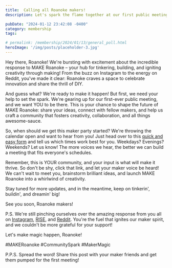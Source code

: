 ```yaml
---
title:  Calling all Roanoke makers!
description: Let's spark the flame together at our first public meeting!

pubDate: "2024-01-12 23:42:08 -0400"
category: membership
tags:

# permalink: /membership/2024/01/13/general_poll.html
heroImage: '/img/posts/placeholder-3.jpg'
---
```


Hey there, Roanoke! We're bursting with excitement about the incredible response
to MAKE Roanoke – your hub for tinkering, building, and igniting creativity
through making! From the buzz on Instagram to the energy on Reddit, you've made
it clear: Roanoke craves a space to celebrate innovation and share the thrill of
DIY.

And guess what? We're ready to make it happen! But first, we need your help to
set the spark. We're gearing up for our first-ever public meeting, and we want
YOU to be there. This is your chance to shape the future of MAKE Roanoke: share
your ideas, connect with fellow makers, and help us craft a community that
fosters creativity, collaboration, and all things awesome-sauce.

So, when should we get this maker party started? We're throwing the calendar
open and want to hear from you! Just head over to this 
[quick and easy form](https://forms.gle/3QdQRuefVtb5Em4u6)
and tell us which times work best for you. Weekdays? Evenings?
Weekends? Let us know! The more voices we hear, the better we can build a
meeting that fits everyone's schedules.

Remember, this is YOUR community, and your input is what will make it thrive. So
don't be shy, click that link, and let your maker voice be heard! We can't wait
to meet you, brainstorm brilliant ideas, and launch MAKE Roanoke into a
whirlwind of creativity.

Stay tuned for more updates, and in the meantime, keep on tinkerin', buildin',
and dreamin' big!

See you soon, Roanoke makers!

P.S. We're still pinching ourselves over the amazing response from you all on
[Instagram](https://www.instagram.com/make_roanoke/),
[RISE](https://roanokeinfosec.com/), and [Reddit](https://reddit.com/r/roanoke).
You're the fuel that ignites our maker spirit, and we couldn't be more grateful
for your support!

Let's make magic happen, Roanoke!

#MAKERoanoke #CommunitySpark #MakerMagic

P.P.S. Spread the word! Share this post with your maker friends and get them
pumped for the first meeting!
